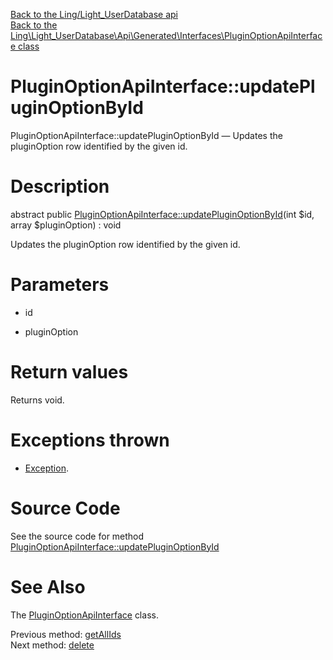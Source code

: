 [Back to the Ling/Light_UserDatabase api](https://github.com/lingtalfi/Light_UserDatabase/blob/master/doc/api/Ling/Light_UserDatabase.md)<br>
[Back to the Ling\Light_UserDatabase\Api\Generated\Interfaces\PluginOptionApiInterface class](https://github.com/lingtalfi/Light_UserDatabase/blob/master/doc/api/Ling/Light_UserDatabase/Api/Generated/Interfaces/PluginOptionApiInterface.md)


PluginOptionApiInterface::updatePluginOptionById
================



PluginOptionApiInterface::updatePluginOptionById — Updates the pluginOption row identified by the given id.




Description
================


abstract public [PluginOptionApiInterface::updatePluginOptionById](https://github.com/lingtalfi/Light_UserDatabase/blob/master/doc/api/Ling/Light_UserDatabase/Api/Generated/Interfaces/PluginOptionApiInterface/updatePluginOptionById.md)(int $id, array $pluginOption) : void




Updates the pluginOption row identified by the given id.




Parameters
================


- id

    

- pluginOption

    


Return values
================

Returns void.


Exceptions thrown
================

- [Exception](http://php.net/manual/en/class.exception.php).&nbsp;







Source Code
===========
See the source code for method [PluginOptionApiInterface::updatePluginOptionById](https://github.com/lingtalfi/Light_UserDatabase/blob/master/Api/Generated/Interfaces/PluginOptionApiInterface.php#L223-L223)


See Also
================

The [PluginOptionApiInterface](https://github.com/lingtalfi/Light_UserDatabase/blob/master/doc/api/Ling/Light_UserDatabase/Api/Generated/Interfaces/PluginOptionApiInterface.md) class.

Previous method: [getAllIds](https://github.com/lingtalfi/Light_UserDatabase/blob/master/doc/api/Ling/Light_UserDatabase/Api/Generated/Interfaces/PluginOptionApiInterface/getAllIds.md)<br>Next method: [delete](https://github.com/lingtalfi/Light_UserDatabase/blob/master/doc/api/Ling/Light_UserDatabase/Api/Generated/Interfaces/PluginOptionApiInterface/delete.md)<br>

